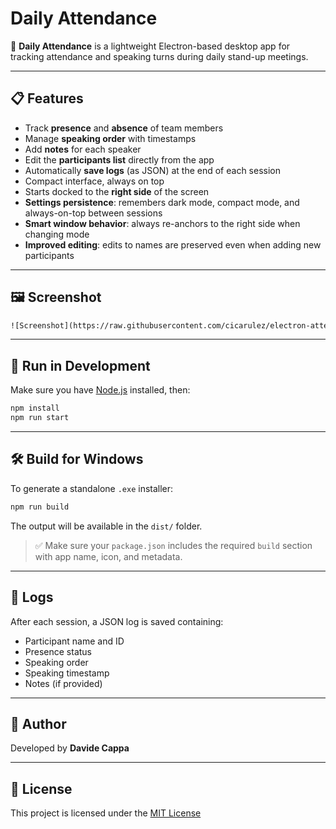 
# Daily Attendance

💬 **Daily Attendance** is a lightweight Electron-based desktop app for tracking attendance and speaking turns during daily stand-up meetings.

---

## 📋 Features

- Track **presence** and **absence** of team members
- Manage **speaking order** with timestamps
- Add **notes** for each speaker
- Edit the **participants list** directly from the app
- Automatically **save logs** (as JSON) at the end of each session
- Compact interface, always on top
- Starts docked to the **right side** of the screen
- **Settings persistence**: remembers dark mode, compact mode, and always-on-top between sessions
- **Smart window behavior**: always re-anchors to the right side when changing mode
- **Improved editing**: edits to names are preserved even when adding new participants

---

## 🖼️ Screenshot

```html
![Screenshot](https://raw.githubusercontent.com/cicarulez/electron-attendance/main/docs/screenshot.png)
```

---

## 🚀 Run in Development

Make sure you have [Node.js](https://nodejs.org/) installed, then:

```bash
npm install
npm run start
```

---

## 🛠️ Build for Windows

To generate a standalone `.exe` installer:

```bash
npm run build
```

The output will be available in the `dist/` folder.

> ✅ Make sure your `package.json` includes the required `build` section with app name, icon, and metadata.

---

## 📁 Logs

After each session, a JSON log is saved containing:
- Participant name and ID
- Presence status
- Speaking order
- Speaking timestamp
- Notes (if provided)

---

## 👤 Author

Developed by **Davide Cappa**

---

## 📄 License

This project is licensed under the [MIT License](LICENSE)
